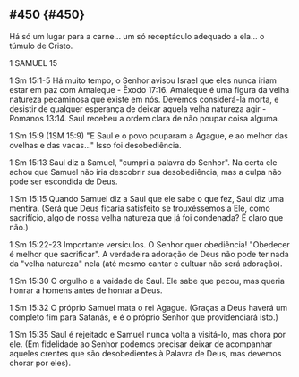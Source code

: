 ## #450 {#450}

Há só um lugar para a carne... um só receptáculo adequado a ela... o túmulo de Cristo.

1 SAMUEL 15

1 Sm 15:1-5 Há muito tempo, o Senhor avisou Israel que eles nunca iriam estar em paz com Amaleque - Êxodo 17:16\. Amaleque é uma figura da velha natureza pecaminosa que existe em nós. Devemos considerá-la morta, e desistir de qualquer esperança de deixar aquela velha natureza agir - Romanos 13:14\. Saul recebeu a ordem clara de não poupar coisa alguma.

1 Sm 15:9 (1SM 15:9) &quot;E Saul e o povo pouparam a Agague, e ao melhor das ovelhas e das vacas...&quot; Isso foi desobediência.

1 Sm 15:13 Saul diz a Samuel, &quot;cumpri a palavra do Senhor&quot;. Na certa ele achou que Samuel não iria descobrir sua desobediência, mas a culpa não pode ser escondida de Deus.

1 Sm 15:15 Quando Samuel diz a Saul que ele sabe o que fez, Saul diz uma mentira. (Será que Deus ficaria satisfeito se trouxéssemos a Ele, como sacrifício, algo de nossa velha natureza que já foi condenada? É claro que não.)

1 Sm 15:22-23 Importante versículos. O Senhor quer obediência! &quot;Obedecer é melhor que sacrificar&quot;. A verdadeira adoração de Deus não pode ter nada da &quot;velha natureza&quot; nela (até mesmo cantar e cultuar não será adoração).

1 Sm 15:30 O orgulho e a vaidade de Saul. Ele sabe que pecou, mas queria honrar a homens antes de honrar a Deus.

1 Sm 15:32 O próprio Samuel mata o rei Agague. (Graças a Deus haverá um completo fim para Satanás, e é o próprio Senhor que providenciará isto.)

1 Sm 15:35 Saul é rejeitado e Samuel nunca volta a visitá-lo, mas chora por ele. (Em fidelidade ao Senhor podemos precisar deixar de acompanhar aqueles crentes que são desobedientes à Palavra de Deus, mas devemos chorar por eles).